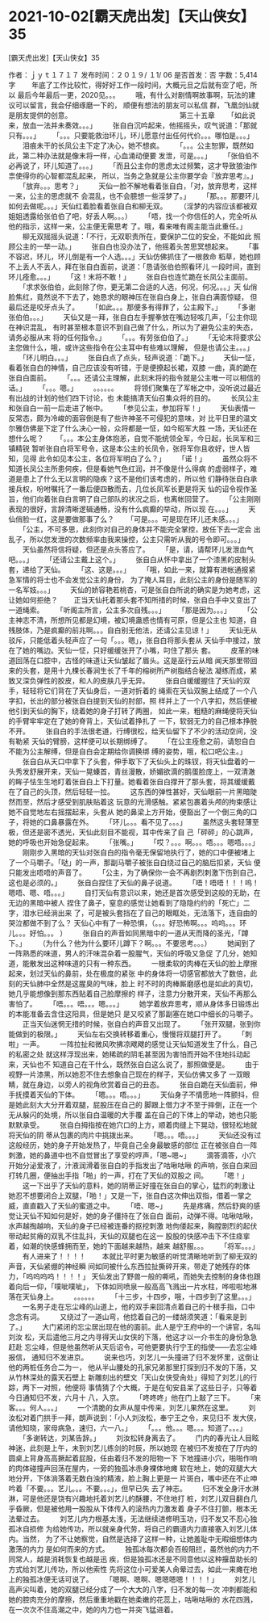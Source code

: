 # 2021-10-02[霸天虎出发]【天山侠女】35



[霸天虎出发]【天山侠女】35



 作者：ｊｙｔ１７１７ 发布时间：２０１９/ １1/ 06 是否首发：否 字数：5,414字
 　　年底了工作比较忙，得好好工作一段时间，大概元旦之后就有空了吧，所以 最后今年最后一更，2020见。。。
 　　哦，有什么对剧情啊故事啊，玩法的建议可以留言，我会仔细琢磨一下的， 顺便有想法的朋友可以私信 群，飞凰剑仙就是朋友提供的创意。
 　　　　　　　　　　　　　　　第三十五章
 　　「如此说来，放血一法并未奏效。。。」
 　　张自白沉吟起来，他摇摇头，叹气说道：「那就只有。。。」
 　　「。。。只要能救治环儿，环儿愿意付出任何代价。。。哪怕是。。。」
 　　泪痕未干的长凤公主下定了决心，她不想疯。
 　　「。。。公主恕罪，既然如此，第二种办法就是像末将一样，心血涌动便要 发泄，可是。。。」
 　　「张伯伯不必再说了，环儿知道了。。。」
 　　「而且公主你的思虑太过频繁，这才导致狼油作祟使得你的心智都混乱起来， 所以，当务之急就是公主你要学会『放弃思考』。」
 　　「放弃。。。思考？」
 　　天仙一脸不解地看着张自白，「对，放弃思考，这样一来，公主的思虑就不 会混乱，也不会臆想一些淫梦了。」
 　　「那。。。那要环儿如何去做呢。。。」天仙红着脸看着张自白和柳无双。
 　　（淫梦的内容应该都被双姐姐透露给张伯伯了吧，好丢人啊。。。）
 　　「唔，找一个你信任的人，完全听从他的指示，这样一来，公主便无需思考 了。哦，看来唯有阁主能当此重任。」
 　　柳无双摇摇头说道：「不行，无双职责所在，要保护二位的安全，不能如此 照顾公主的一举一动。」
 　　张自白也没办法了，他摇着头苦思冥想起来。
 　　「事不容迟，环儿，环儿倒是有一个人选。。。」天仙仿佛抓住了一根救命 稻草，她也顾不上丢人不丢人，拜在张自白面前，说道：「恳请张伯伯照看环儿 一段时间，直到环儿痊愈。。。」
 　　「这！末将不敢！」
 　　张自白也连忙跪在长凤公主面前。
 　　「求求张伯伯，此刻除了你，更无第二合适的人选，何况，何况。。。」天 仙俏脸焦红，竟然说不下去了，她恳求的眼神压在张自白身上，张自白满面惊疑， 但最后还是咬牙点头了。
 　　「如此。。。那便多有得罪了，公主殿下。」
 　　「多谢张伯伯。。。」
 　　天仙又是一拜，张自白左手握拳放在嘴边轻咳几声，「公主你现在神识混乱， 有时甚至根本意识不到自己做了什么，所以为了避免公主的失态，请务必服从末 将的任何指令。」
 　　「。。。有劳张伯伯了。」
 　　「无论末将要求公主您做什么，哦，或许这些指令在公主耳中有些难以理解， 但是也请公主。。。」
 　　「环儿明白。。。」
 　　张自白点了点头，轻声说道：「跪下。」
 　　天仙一怔，看着张自白的神情，自己应该没有听错，于是便撩起长裙，双膝 一曲，真的跪在张自白面前。
 　　「。。。还请公主理解，此刻末将的指令就是公主唯一可以相信的话。」
 　　「。。。嗯。」
 　　。。。。。。
 　　将领们聚集在了军帐之中，没听说过最近有出战的计划的他们四下讨论，也 未能搞清天仙召集众将的目的。
 　　长凤公主和张自白一前一后走进了帐中。
 　　「参见公主，参加将军！」
 　　天仙表情一反常态，颇为冷峻的面容倒是有了些许神圣不可侵犯的意味，对 比平日里的温文尔雅仿佛是下定了什么决心一般，众将都是一怔，如今昭军大胜 一场，天仙还在想什么呢？
 　　「。。。本公主身体抱恙，自觉不能统领全军，今日起，长凤军和三镇精锐 暂听张自白将军号令，这是本公主的长凤令，张将军你且收好，世人皆知，见得 此令如见本公主，各位将军明白了么？」
 　　「诺！」
 　　虽然众将不知道长凤公主所患何疾，但是看她气色红润，并不像是什么得病 的虚弱样子，难道是患上了什么无以言明的隐疾？这不是他们该考虑的，所以他 们静待张自白承接兵权，吩咐嘱托了一番后便四散而去，几位长凤军长更是将天 仙的诏令视作圣旨，他们向着张自白言明了自己部队的状况之后，也离帐回营了。
 　　「公主刚刚表现的很好，言辞清晰逻辑通畅，没有什么疯癫的举动，所以现 在。。。」
 　　天仙俏脸一红，这是要做那事了么？
 　　「可是。。。可是现在环儿还未感。。。」
 　　「公主，不可多思，此刻你对自己的身体并不能完全掌控，放任下去一定会 出乱子，所以您发泄的次数频率由我来操控，公主只需听从我的号令即可。。。」
 　　天仙虽然将信将疑，但还是点头答应了。
 　　「是，请，请帮环儿发泄血气吧。。。」
 　　「还请公主戴上这个。」
 　　张自白从怀中拿出了一个漆黑的皮制头套，递给了天仙。
 　　「这、这是。。。」
 　　「哦，如此一来，就算有进帐通报紧急军情的将士也不会发觉公主的身份， 为了掩人耳目，此刻公主的身份是随军的一名军妓。。。」
 　　天仙的娇容艳若桃杏，可是张自白所说的确实是为她考虑，这让她如何拒绝？
 　　正当天仙托着那头套不知所措的时候，张自白手中又变出了一道绳索。
 　　「听阁主所言，公主多次自残。。。」
 　　「那是因为。。。」
 　　「公主神志不清，所想所见都是幻境，被幻境蛊惑也情有可原，但是公主也 知道，自残肢体，乃是疯癫的前兆啊。。。自白别无他法，还请公主见谅！」
 　　天仙无从驳斥，只能低着头轻声应了一句「。。。嗯」，张自白将那头套从 天仙手中接过，放在了她的嘴边。天仙一怔，只好缓缓张开了小嘴，叼住了那头 套。
 　　皮革的味道回荡在口腔中，古怪的味道让天仙皱起了眉头。这是巫行云从暗 闻天那里带回来的头套，是用十九棵长春涧生长了千年的榕树所产树脂结合秘法 凝练而成，紧致又深负弹性的胶皮，和人的皮肤几乎无异。
 　　张自白缓缓握住了天仙的双手，轻轻将它们背在了天仙身后，一道对折着的 绳索在天仙双腕上结成了一个八字扣，长出的部分被张自白提到天仙的肘部，照 样并上了一个八字扣，然后便被他引到天仙的胸下，绕着她的身子打转了两圈， 如此一来，粗糙的麻绳便将天仙的手臂牢牢定在了她的脊背上，天仙试着挣扎了 一下，软弱无力的自己根本挣脱不开。
 　　张自白的手法很老道，行缚很松，给天仙留下了不少的活动空间，没有勒紧 天仙的臂膀，这样便可以长期绑缚了。
 　　「在公主痊愈之前，请恕自白不能为公主解缚，但是自白会定期给你调换绑 缚的姿势，哦，松口吧公主。」
 　　张自白从天口中拿下了头套，伸手取下了天仙头上的珠钗，将天仙盘着的一 头秀发舒展开来，天仙一晃螓首，青丝漫散，娇媚欲滴的鹅蛋脸庞上，一双清澈 的眸子怯生生地盯着张自白上下打量。她看着张自白撑开了那头套，将其缓缓戴 在了自己的头顶，然后轻轻一拉。
 　　这东西的弹性甚好，天仙眼前一片黑暗陡然而至，然后才感受到肌肤贴着这 玩意的光滑感触。紧紧包裹着头颅的拘束感让她不自觉地左右摇摆起来，头套从 她的鼻梁上方开始，便豁出了一个倒三角的口子，将她的口鼻暴露在外。
 　　「环儿。。。看不见了。。。」
 　　虽然这头套轻薄至极，但还是密不透光，天仙此刻目不能视，耳中传来了自 己「砰砰」的心跳声，她的呼吸也开始急促起来。
 　　「张嘴。」
 　　「哎？。。。啊。。。唔。。。嗯唔。。。」
 　　刚刚步入黑暗的天仙对张自白的指令毫无保留地执行了，她的口中便被堵上 了一个马嚼子。「哒」的一声，那副马嚼子被张自白绕过自己的脑后扣紧，天仙 便只能发出唔唔的声音了。
 　　「公主，为了确保你一会不再剧烈刺激下伤到自己，这也是必须的。」
 　　张自白捏住了天仙的鼻子说道。
 　　「唔！唔唔！！！呜！嗯唔、嗯、唔。。。」
 　　自打天仙有意识以来，她还是首次感受到这般的无助，在无边的黑暗中被人 捏住了鼻子，窒息的感觉让她看到了隐隐约约的「死亡」二字，泪水已经淌出来 了，可是被头套挡在了自己的眼眶处，无法落下，连自由的哭泣都做不到了么？ 天仙心中有了一种恐惧，（。。。好恐怖啊。。。呜呜。。。环儿。。。好怕。。。 ）
 　　张自白的声音如同黑暗中的一道从天而降的圣光，「蹲下。」
 　　（为什么？他为什么要环儿蹲下？啊。。。不要思考。。。）
 　　她闻到了一阵熟悉的味道，男人的汗味混杂着一股腥气，天仙的呼吸又急促 了几分，她知道，能散发出这种味道的只有一种东西。
 　　一根柔软的肉棒在天仙的脸上摩擦起来，划过天仙的鼻前，处在极度的紧张 中的身体将一切感官都放大了数倍，此刻的天仙肺中全然是这腥臭的气味，脸上 时不时的肉棒厮磨感也是如此的真切，她几乎能想像到那东西贴着自己脸摩擦的 样子，注意力分散开来，天仙不再那么害怕了。
 　　「唔。。。唔。。。嗯。。。」
 　　她学着放弃思考，顺从身体多日锻炼出的本能准备去含住这阳具，但是她只 是又咬紧了那副塞在她口中细长的马嚼子。
 　　正当天仙迷惘无措的时候，张自白的声音又出现了。
 　　「张开双腿，张到你能做到的极限。」
 　　天仙左右交换转移着重心，慢慢将双腿打开了。
 　　「刺啦」一声。
 　　一阵拉扯和微风吹拂凉飕飕的感觉让天仙知道发生了什么，自己的私密之处 就这样浮现出来，她稀疏的阴毛甚至因为害怕而开始不住地抖动起来，天仙也不 知道自己在干什么，既然张自白这么说了，那照做便是。
 　　由于视野一片漆黑，所以她忍不住去想象自己现在的样子，天仙仿佛又多了 一双眼睛，就在身边，以旁人的视角欣赏着自己的丑态。
 　　张自白跪在天仙面前，伸手抚摸着天仙的下体。
 　　「嗯。。。唔。。。」
 　　天仙身子不情愿地一阵颤抖，但是她此刻大大分开着双腿，屁股压在自己的 脚跟上借力才不至于摔倒，正在一个无从躲闪的处境，所以张自白温暖的大手覆 盖在自己的下体上的举动，她也只能默默承受。
 　　张自白拇指按在她穴口的上方，顺着肉缝上下晃动，很轻松地就将天仙的阴 蒂从包裹的肉片中挑拨出来。
 　　「嗯。。。唔。。。」
 　　天仙还没有过这般经历，她的身子开始发热了，毕竟自己全身最敏感的部位 正在被张自白一阵刺激，她的鼻道中也不自觉冒出了享受的哼声，「嗯~嗯~」
 　　滴答滴答，小穴开始分泌爱液了，汁液润滑着张自白的手指发出了咕啾咕啾 的声响，张自白来回打转几圈，便抽出手指「啪」的一声，打在了天仙的双股之 间。
 　　「嗯！」
 　　这一下出乎了天仙的意料，她的阴蒂正好撞在张自白的掌心，猛烈的刺激让 她忍不想要闭合上双腿，「啪！」又是一下，张自白这次伸出双指，借着一掌之 威，直直戳入了天仙的蜜道之中。
 　　「唔、嗯~」
 　　先是疼痛，然后舒爽的感觉让天仙不知如何是好，她的身子僵持在了张自白 面前，动弹不得。咕啾咕啾，水声越掏越响，天仙的身子已经被连番的抠挖刺激 地佝偻起来，胸膛剧烈的起伏带动起贫瘠的双乳不住乱抖，天仙的双腿也在这一 股股的快感冲击下不住痉挛着，如潮的快感蜂拥而至，她的下面越来越热，越来 越舒服。。。
 　　「将军。。。」
 　　有人进来了！！！！
 　　本就比平时更为敏感的听觉清晰地听到了柳无双的声音，天仙紧绷的神经瞬 间如同被什么东西拉扯撕碎开来，带走了她残存的体力，「呜呜呜呜！！！！」 天仙发出了野兽一般的嘶吼，而她失去控制的身体也跟着向后一仰，「噗呲噗呲」， 下体如同喷泉一般高高飞溅出一片水柱，哗啦啦地淋落在天仙身上。
 　　。。。。。。
 　　「十三步，十四步，哦，十四步到了这里。。。」
 　　一名男子走在忘尘峰的山道上，他的双手来回清点着自己的十根手指，口中 念念有词。
 　　又绕过了一道山弯，他捻着自己的一缕胡须笑道：「看来是到了。」
 　　大门紧闭的忘尘居出现在他的面前。此人是宁王府中的一个讲官，名叫刘汝 松，天后遣他三月之内寻得天山女侠的下落，他这才以一介书生的身份急急赶赴 忘尘峰，但是他虽然听从天后诏令，可他更要执行宁王的指使——去忘尘峰报信， 通知归不发进京。
 　　说来也巧，刘艺儿一头撞进了归不发怀里，这倒让他的两桩任务合二为一， 他从半山腰处的孔家兄弟那里打探到归不发的下落，又从竹林深处的露天石壁上 新雕刻出的壁文「天山女侠受肏处」得知了刘艺儿的行踪，两下一对照，他便将 事情猜了个大概，于是在旬安县呆了这些日子，只等着今日通知归不发，六月十 八，入京。
 　　「咚咚咚」他在门上敲了三下。
 　　「来客。。。何人。。。」
 　　一个清脆的女声从屋中传来，刘艺儿果然在这里。
 　　刘汝松对着门拱手一拜，朗声说到：「小人刘汝松，奉宁王之令，来见归不 发大侠，请他知晓，家母病急，速归，六一八。」
 　　「。。。他。。。嗯。。。知道了。。。」
 　　「多谢转达，刘某告辞。」
 　　刘汝松转身离去了。
 　　门内的春光让人目眩神迷，此刻是上午，未到刘艺儿练剑的时辰，所以她现 在被归不发按在了厅内的圆桌上背身高高撅起着屁股，任由着归不发的阳物一下 下地撞进小穴，啪啪作响的肉体碰撞声回荡在屋内，一旁的独孤冰赤身裸体地瘫 软在地上，她的双腿大大地分开，下体淌落着无数白浊的精液，脸上胸上更是一 片斑白，嘴中还在不止呻吟着「不要。。。艺儿。。。不要。。。」，但早已失 去了神志。
 　　归不发全身汗水淋淋，可是他还是饶有兴趣地托着刘艺儿的酥腰，不住地打 桩，刘艺儿双目翻白几乎昏厥，但是被他用一股股从下体传入的滚热内力激发着 身子不住打颤，根本无法晕过去。
 　　刘艺儿内力根基太浅，无法继续进修明玉功，归不发又不忍心独孤冰自损修 为给她传功，所以就亲身代劳，将自己的霸道内力直接塞入刘艺儿体内。当然， 为了不让她察觉，自然是选择了这样一种，让她羞耻中无暇细想体内激荡的内力 是如何而来的方式。
 　　独孤冰每次都会百般阻拦，虽然他的内力不同常人，越是消耗恢复也越是迅 疾，但是独孤冰还是不同意他以这种揠苗助长的方式给刘艺儿传功，所以他索性 先将这位小可爱美人肏晕过去，如此一来瘫在地上的独孤冰便无话可说了。
 　　「嗯啊、嗯啊、嗯嗯嗯嗯！！！！」
 　　刘艺儿高声尖叫着，她的双腿已经分成了一个大大的八字，归不发的每一次 冲刺都能和她的腔肉充分的摩擦，然后重重地戳在她柔嫩的花蕊上，咕啾咕啾的 水花四溅，在一次次不住高潮之中，她的内力也一并突飞猛进着。



